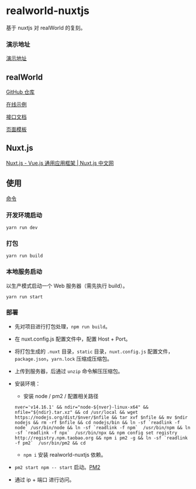 # realworld-nuxtjs

基于 nuxtjs 对 realWorld 的复刻。

### 演示地址

[演示地址](http://www.gypsophila.xyz:3000/)

## realWorld

[GitHub 仓库](https://github.com/gothinkster/realworld)

[在线示例](https://demo.realworld.io/#/)

[接口文档](https://github.com/gothinkster/realworld/tree/master/api)

[页面模板](https://github.com/gothinkster/realworld-starter-kit/blob/master/FRONTEND_INSTRUCTIONS.md)

## Nuxt.js

[Nuxt.js - Vue.js 通用应用框架 | Nuxt.js 中文网](https://www.nuxtjs.cn/)

## 使用

[命令](https://www.nuxtjs.cn/guide/commands)

### 开发环境启动

```shell
yarn run dev
```

### 打包

```shell
yarn run build
```

### 本地服务启动

以生产模式启动一个 Web 服务器（需先执行 build）。

```
yarn run start
```

### 部署

- 先对项目进行打包处理，`npm run build`。

- 在 nuxt.config.js 配置文件中，配置 Host + Port。

- 将打包生成的 `.nuxt` 目录，`static` 目录，`nuxt.config.js` 配置文件，`package.json`，`yarn.lock` 压缩成压缩包。

- 上传到服务器，后通过 `unzip` 命令解压压缩包。

- 安装环境：

  - 安装 node / pm2 / 配置相关路径

  ```shell
  nver='v14.16.1' && ndir="node-${nver}-linux-x64" && nfile="${ndir}.tar.xz" && cd /usr/local && wget https://nodejs.org/dist/$nver/$nfile && tar xvf $nfile && mv $ndir nodejs && rm -rf $nfile && cd nodejs/bin && ln -sf `readlink -f node` /usr/bin/node && ln -sf `readlink -f npm`  /usr/bin/npm && ln -sf `readlink -f npx`  /usr/bin/npx && npm config set registry http://registry.npm.taobao.org && npm i pm2 -g && ln -sf `readlink -f pm2`  /usr/bin/pm2 && cd
  ```

  - `npm i` 安装 realworld-nuxtjs 依赖。

- `pm2 start npm -- start` 启动。[PM2](https://pm2.keymetrics.io/docs/usage/quick-start/)

- 通过 ip + 端口 进行访问。
